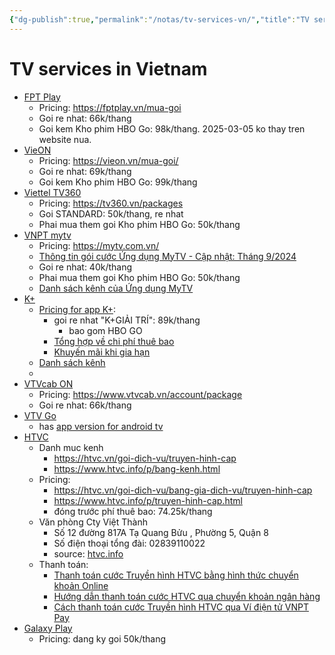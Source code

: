 ```yaml
---
{"dg-publish":true,"permalink":"/notas/tv-services-vn/","title":"TV services in Vietnam","created":"2024-11-13T01:36:23+07:00","updated":"2025-03-05T00:46:12+07:00"}
---
```


# TV services in Vietnam

- [FPT Play](https://fptplay.vn/)
    - Pricing: <https://fptplay.vn/mua-goi>
    - Goi re nhat: 66k/thang
    - Goi kem Kho phim HBO Go: 98k/thang. 2025-03-05 ko thay tren website nua.
- [VieON](https://vieon.vn/)
    - Pricing: <https://vieon.vn/mua-goi/>
    - Goi re nhat: 69k/thang
    - Goi kem Kho phim HBO Go: 99k/thang
- [Viettel TV360](https://tv360.vn/)
    - Pricing: <https://tv360.vn/packages>
    - Goi STANDARD: 50k/thang, re nhat
    - Phai mua them goi Kho phim HBO Go: 50k/thang
- [VNPT mytv](https://mytv.com.vn/)
    - Pricing: <https://mytv.com.vn/>
    - [Thông tin gói cước Ứng dụng MyTV - Cập nhật: Tháng 9/2024](https://mytv.com.vn/upload/ttk/2024/09/Thong_tin_goi_cuoc_ung_dung_MyTV.pdf)
    - Goi re nhat: 40k/thang
    - Phai mua them goi Kho phim HBO Go: 50k/thang
    - [Danh sách kênh của Ứng dụng MyTV](https://mytv.com.vn/ds-kenh-ung-dung-mytv.html)
- [K+](https://www.kplus.vn/)
    - [Pricing for app K+](https://pay.kplus.vn/app-kplus/mua-goi-app):
        - goi re nhat "K+GIẢI TRÍ": 89k/thang
            - bao gom HBO GO
        - [Tổng hợp về chi phí thuê bao](https://hotro.kplus.vn/categories/thong-tin-dich-vu/tong-hop-ve-chi-phi)
        - [Khuyến mãi khi gia hạn](https://hotro.kplus.vn/categories/huong-dan-gia-han/khuyen-mai-gia-han)
    - [Danh sách kênh](https://hotro.kplus.vn/categories/noi-dung-chuong-trinh/danh-sach-kenh-cap-nhat)
    -
- [VTVcab ON](https://www.vtvcab.vn/)
    - Pricing: <https://www.vtvcab.vn/account/package>
    - Goi re nhat: 66k/thang
- [VTV Go](https://vtvgo.vn/)
    - has [app version for android tv](https://play.google.com/store/apps/details?id=vn.vtv.vtvgotv)
- [HTVC](https://htvc.vn/)
    - Danh muc kenh
        - <https://htvc.vn/goi-dich-vu/truyen-hinh-cap>
        - <https://www.htvc.info/p/bang-kenh.html>
    - Pricing:
        - <https://htvc.vn/goi-dich-vu/bang-gia-dich-vu/truyen-hinh-cap>
        - <https://www.htvc.info/p/truyen-hinh-cap.html>
        - đóng trước phí thuê bao: 74.25k/thang
    - Văn phòng Cty Việt Thành
        - Số 12 đường 817A Tạ Quang Bửu , Phường 5, Quận 8
        - Số điện thoại tổng đài: 02839110022
        - source: [htvc.info](https://www.htvc.info/2022/02/thong-bao-thay-doi-vpgd-cty-viet-thanh.html)
    - Thanh toán:
        - [Thanh toán cước Truyền hình HTVC bằng hình thức chuyển khoản Online](https://htvc.vn/tin-tuc-su-kien/tin-tuc/thanh-toan-cuoc-truyen-hinh-htvc-bang-hinh-thuc-chuyen-khoan-online)
        - [Hướng dẫn thanh toán cước HTVC qua chuyển khoản ngân hàng](https://www.htvc.info/2021/08/thanh-toan-cuoc-htvc-qua-chuyen-khoan.html)
        - [Cách thanh toán cước Truyền hình HTVC qua Ví điện tử VNPT Pay](https://www.htvc.info/2021/09/thanh-toan-cuoc-truyen-hinh-htvc-qua-vi-dien-tu-vnpt-pay.html)
- [Galaxy Play](https://galaxyplay.vn/)
    - Pricing: dang ky goi 50k/thang